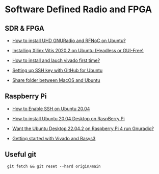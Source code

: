 # Software Defined Radio and FPGA

##  SDR & FPGA 

-   [How to install UHD GNURadio and RFNoC on Ubuntu?](./contents/sdr-n-fpga/How-to-install-uhd-gnuradio-n-rfnoc-on-ubuntu.md)

-   [Installing Xilinx Vitis 2020.2 on Ubuntu (Headless or GUI-Free)](./contents/sdr-n-fpga/How_gui-free_install_xilinx_vitis_on_ububtu.md)

-   [How to install and lauch vivado first time?](./contents/sdr-n-fpga/How-to-install-n-first-time-run-vivado.md)

-   [Setting up SSH key with GitHub for Ubuntu](https://medium.com/featurepreneur/setting-up-ssh-key-with-github-for-ubuntu-cd8f2fabf25b)

-   [Share folder between MacOS and Ubuntu](https://medium.com/macoclock/share-folder-between-macos-and-ubuntu-4ce84fb5c1ad)

## Raspberry Pi

-   [How to Enable SSH on Ubuntu 20.04](https://linuxize.com/post/how-to-enable-ssh-on-ubuntu-20-04/)

-   [How to install Ubuntu 20.04 Desktop on RaspBerry Pi](raspberry/How-to-install-Ubuntu-20.04-Desktop-on-RaspBerry-Pi.md)

-   [Want the Ubuntu Desktop 22.04.2 on Raspberry Pi 4 run Gnuradio?](raspberry/Readme.md)

-   [Getting started with Vivado and Basys3](https://www.youtube.com/watch?v=6_GxkslqbcU)


## Useful git

```
 git fetch && git reset --hard origin/main
```
